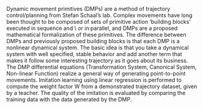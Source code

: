 Dynamic movement primitives (DMPs) are a method of trajectory control/planning from Stefan Schaal’s lab. Complex movements have long been thought to be composed of sets of primitive action ‘building blocks’ executed in sequence and \ or in parallel, and DMPs are a proposed mathematical formalization of these primitives. The difference between DMPs and previously proposed building blocks is that each DMP is a nonlinear dynamical system. The basic idea is that you take a dynamical system with well specified, stable behavior and add another term that makes it follow some interesting trajectory as it goes about its business. 
The DMP differential equations (Transformation System, Canonical System, Non-linear Function) realize a general way of generating point-to-point movements.
Imitation learning using linear regression is performed to compute the weight factor W from a demonstrated trajectory dataset, given by a teacher. The quality of the imitation is evaluated by comparing the training data with the data generated by the DMP.

